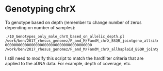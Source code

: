 # Genotyping chrX

To genotype based on depth (remember to change number of zeros depending on number of samples):
```
./10_Genotypes_only_male_chrX_based_on_allelic_depth.pl /work/ben/2017_rhesus_genomez/F_and_M/FandM_chrX_BSQR_jointgeno_allsites_filtered.vcf.gz 0000000000000000000000000000000000000000 /work/ben/2017_rhesus_genomez/F_and_M/FandM_chrX_allhaploid_BSQR_jointgeno_allsites_filtered.vcf.gz.tab
```

I still need to modify this script to match the hardfilter criteria that are applied to the aDNA data.  For example, depth of coverage, etc.
